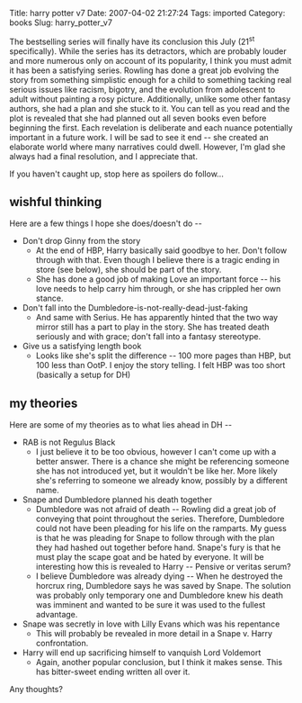 Title: harry potter v7
Date: 2007-04-02 21:27:24
Tags: imported
Category: books
Slug: harry_potter_v7

The bestselling series will finally have its conclusion this July (21<sup>st</sup> specifically).  While the series has its detractors, which are probably louder and more numerous only on account of its popularity, I think you must admit it has been a satisfying series.  Rowling has done a great job evolving the story from something simplistic enough for a child to something tacking real serious issues like racism, bigotry, and the evolution from adolescent to adult without painting a rosy picture.  Additionally, unlike some other fantasy authors, she had a plan and she stuck to it.  You can tell as you read and the plot is revealed that she had planned out all seven books even before beginning the first.  Each revelation is deliberate and each nuance potentially important in a future work.  I will be sad to see it end -- she created an elaborate world where many narratives could dwell.  However, I'm glad she always had a final resolution, and I appreciate that.

If you haven't caught up, stop here as spoilers do follow...

## wishful thinking

Here are a few things I hope she does/doesn't do --

<ul>
	<li>Don't drop Ginny from the story
<ul>
	<li>At the end of HBP, Harry basically said goodbye to her.  Don't follow through with that.  Even though I believe there is a tragic ending in store (see below), she should be part of the story.</li>
	<li>She has done a good job of making Love an important force -- his love needs to help carry him through, or she has crippled her own stance.</li>
</ul>
</li>
	<li>Don't fall into the Dumbledore-is-not-really-dead-just-faking
<ul>
	<li>And same with Serius.  He has apparently hinted that the two way mirror still has a part to play in the story.  She has treated death seriously and with grace; don't fall into a fantasy stereotype.</li>
</ul>
</li>
	<li>Give us a satisfying length book
<ul>
	<li>Looks like she's split the difference -- 100 more pages than HBP, but 100 less than OotP.  I enjoy the story telling.  I felt HBP was too short (basically a setup for DH)</li>
</ul>
</li>
</ul>

## my theories

Here are some of my theories as to what lies ahead in DH --

<ul>
	<li>RAB is not Regulus Black
<ul>
	<li>I just believe it to be too obvious, however I can't come up with a better answer.  There is a chance she might be referencing someone she has not introduced yet, but it wouldn't be like her.  More likely she's referring to someone we already know, possibly by a different name.</li>
</ul>
</li>
	<li>Snape and Dumbledore planned his death together
<ul>
	<li>Dumbledore was not afraid of death -- Rowling did a great job of conveying that point throughout the series.  Therefore, Dumbledore could not have been pleading for his life on the ramparts.  My guess is that he was pleading for Snape to follow through with the plan they had hashed out together before hand.  Snape's fury is that he must play the scape goat and be hated by everyone.  It will be interesting how this is revealed to Harry -- Pensive or veritas serum?</li>
	<li>I believe Dumbledore was already dying -- When he destroyed the horcrux ring, Dumbledore says he was saved by Snape.  The solution was probably only temporary one and Dumbledore knew his death was imminent and wanted to be sure it was used to the fullest advantage.</li>
</ul>
</li>
	<li>Snape was secretly in love with Lilly Evans which was his repentance
<ul>
	<li>This will probably be revealed in more detail in a Snape v. Harry confrontation.</li>
</ul>
</li>
	<li>Harry will end up sacrificing himself to vanquish Lord Voldemort
<ul>
	<li>Again, another popular conclusion, but I think it makes sense.  This has bitter-sweet ending written all over it.</li>
</ul>
</li>
</ul>

Any thoughts?
